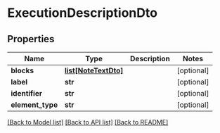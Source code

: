 # ExecutionDescriptionDto

## Properties
Name | Type | Description | Notes
------------ | ------------- | ------------- | -------------
**blocks** | [**list[NoteTextDto]**](NoteTextDto.md) |  | [optional] 
**label** | **str** |  | [optional] 
**identifier** | **str** |  | [optional] 
**element_type** | **str** |  | [optional] 

[[Back to Model list]](../README.md#documentation-for-models) [[Back to API list]](../README.md#documentation-for-api-endpoints) [[Back to README]](../README.md)


